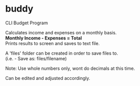 # buddy  


CLI Budget Program



Calculates income and expenses on a monthly basis.  
**Monthly Income - Expenses = Total**  
Prints results to screen and saves to text file.  

A 'files' folder can be created in order to save files to.  
(i.e. - Save as: files/filename)  

  

Note: Use whole numbers only, wont do decimals at this time.  

Can be edited and adjusted accordingly.

  
  
  


  
  
  

